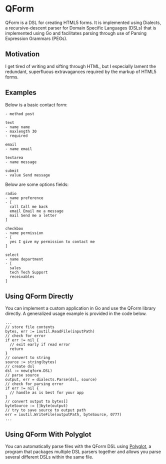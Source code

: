 QForm
=====

QForm is a DSL for creating HTML5 forms. It is implemented using Dialects, a recursive-descent parser for Domain Specific Languages (DSLs) that is implemented using Go and facilitates parsing through use of Parsing Expression Grammars (PEGs).

Motivation
----------

I get tired of writing and sifting through HTML, but I especially lament the redundant, superfluous extravagances required by the markup of HTML5 forms.

Examples
--------

Below is a basic contact form:

```
- method post

text
- name name
- maxlength 30
- required

email
- name email

textarea
- name message

submit
- value Send message
```

Below are some options fields:

```
radio
- name preference
- [
  call Call me back
  email Email me a message
  mail Send me a letter
]

checkbox
- name permission
- [
  yes I give my permission to contact me
]

select
- name department
- [
  sales
  tech Tech Support
  receivables
]
```



Using QForm Directly
--------------------

You can implement a custom application in Go and use the QForm library directly. A generalized usage example is provided in the code below.
```
...
// store file contents
bytes, err := ioutil.ReadFile(inputPath)
// check for error
if err != nil {
  // exit early if read error
  return
}
// convert to string
source := string(bytes)
// create dsl
dsl := new(qform.DSL)
// parse source
output, err = dialects.Parse(dsl, source)
// check for parsing error
if err != nil {
  // handle as is best for your app
}
// convert output to bytes[]
byteSource := []byte(output)
// try to save source to output path
err = ioutil.WriteFile(outputPath, byteSource, 0777)
...
```

Using QForm With Polyglot
-------------------------

You can automatically parse files with the QForm DSL using [Polyglot](https://github.com/AdamJonR/polyglot), a program that packages multiple DSL parsers together and allows you parse several different DSLs within the same file.
